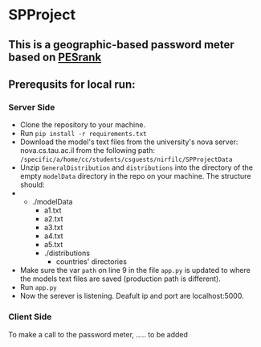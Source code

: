 # SPProject
## This is a geographic-based password meter based on [PESrank](https://github.com/lirondavid/PESrank/tree/master/PESrank)
## Prerequsits for local run:
### Server Side
* Clone the repository to your machine.
* Run `pip install -r requirements.txt`
* Download the model's text files from the university's nova server: nova.cs.tau.ac.il from the following path: `/specific/a/home/cc/students/csguests/nirfilc/SPProjectData`
* Unzip `GeneralDistribution` and `distributions` into the directory of the empty `modelData` directory in the repo on your machine. The structure should:
* - ./modelData
    - a1.txt
    - a2.txt
    - a3.txt
    - a4.txt
    - a5.txt
    - ./distributions
      - countries' directories
* Make sure the var `path` on line 9 in the file `app.py` is updated to where the models text files are saved (production path is different). 
* Run `app.py`
* Now the serever is listening. Deafult ip and port are localhost:5000.

### Client Side
To make a call to the password meter, ..... to be added


